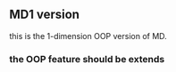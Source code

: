 ## MD1 version  
this is the 1-dimension OOP version of MD.  

### the OOP feature should be extends  
